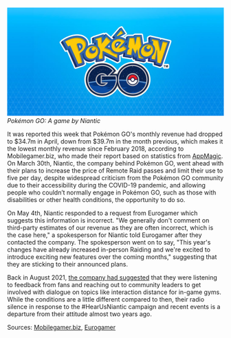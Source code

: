 

[![Pokémon GO: A game by Niantic](/web/images/pokemon-go-a-game-by-niantic.jpeg)](/web/images/pokemon-go-a-game-by-niantic.jpeg)*Pokémon GO: A game by Niantic*



It was reported this week that Pokémon GO's monthly revenue had dropped to $34.7m in April, down from $39.7m in the month previous, which makes it the lowest monthly revenue since February 2018, according to Mobilegamer.biz, who made their report based on statistics from [AppMagic](https://appmagic.rocks/product-deck). On March 30th, Niantic, the company behind Pokémon GO, went ahead with their plans to increase the price of Remote Raid passes and limit their use to five per day, despite widespread criticism from the Pokémon GO community due to their accessibility during the COVID-19 pandemic, and allowing people who couldn’t normally engage in Pokémon GO, such as those with disabilities or other health conditions, the opportunity to do so.

On May 4th, Niantic responded to a request from Eurogamer which suggests this information is incorrect. "We generally don't comment on third-party estimates of our revenue as they are often incorrect, which is the case here," a spokesperson for Niantic told Eurogamer after they contacted the company. The spokesperson went on to say, "This year's changes have already increased in-person Raiding and we're excited to introduce exciting new features over the coming months," suggesting that they are sticking to their announced plans.

Back in August 2021, [the company had suggested](https://nianticlabs.com/news/pgo-exploration-bonus-response?hl=en) that they were listening to feedback from fans and reaching out to community leaders to get involved with dialogue on topics like interaction distance for in-game gyms. While the conditions are a little different compared to then, their radio silence in response to the #HearUsNiantic campaign and recent events is a departure from their attitude almost two years ago.

Sources: [Mobilegamer.biz](https://mobilegamer.biz/aprils-top-grossing-mobile-games-worldwide/), [Eurogamer](https://www.eurogamer.net/pokemon-go-developer-dismisses-incorrect-report-that-claimed-revenue-down-to-lowest-since-2018)